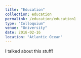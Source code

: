 ```yaml
---
title: "Education"
collection: education
permalink: /education/education1
type: "Colloquium"
venue: "University"
date: 2018-02-16
location: "Atlantic Ocean"
---
```

I talked about this stuff!